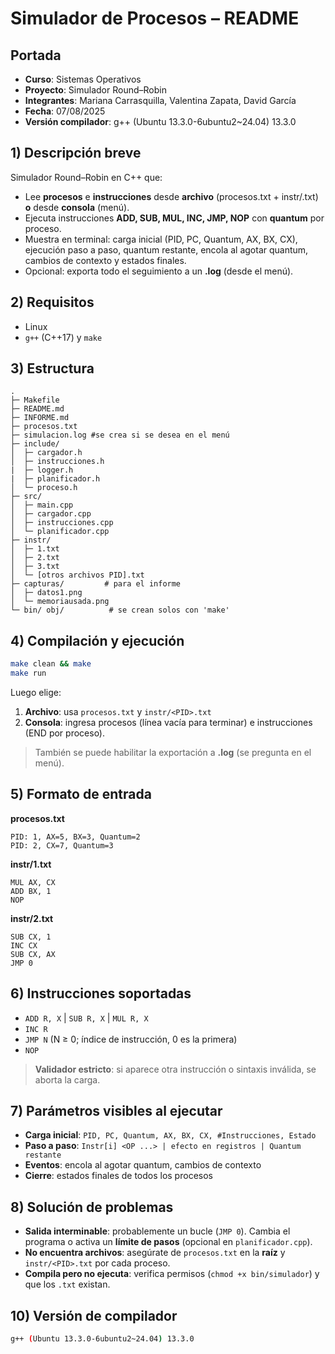 # Simulador de Procesos – README

## Portada
- **Curso**: Sistemas Operativos
- **Proyecto**: Simulador Round–Robin
- **Integrantes**: Mariana Carrasquilla, Valentina Zapata, David García
- **Fecha**: 07/08/2025
- **Versión compilador**: g++ (Ubuntu 13.3.0-6ubuntu2~24.04) 13.3.0

## 1) Descripción breve
Simulador Round–Robin en C++ que:
- Lee **procesos** e **instrucciones** desde **archivo** (procesos.txt + instr/<PID>.txt) **o** desde **consola** (menú).
- Ejecuta instrucciones **ADD, SUB, MUL, INC, JMP, NOP** con **quantum** por proceso.
- Muestra en terminal: carga inicial (PID, PC, Quantum, AX, BX, CX), ejecución paso a paso, quantum restante, encola al agotar quantum, cambios de contexto y estados finales.
- Opcional: exporta todo el seguimiento a un **.log** (desde el menú).

## 2) Requisitos
- Linux
- `g++` (C++17) y `make`

## 3) Estructura
```
.
├─ Makefile
├─ README.md
├─ INFORME.md
├─ procesos.txt
├─ simulacion.log #se crea si se desea en el menú
├─ include/
│  ├─ cargador.h
│  ├─ instrucciones.h
|  ├─ logger.h
|  ├─ planificador.h
│  └─ proceso.h
├─ src/
│  ├─ main.cpp
│  ├─ cargador.cpp
│  ├─ instrucciones.cpp
│  └─ planificador.cpp
├─ instr/
│  ├─ 1.txt
│  ├─ 2.txt
│  ├─ 3.txt
│  └─ [otros archivos PID].txt
├─ capturas/         # para el informe
│  ├─ datos1.png
│  └─ memoriausada.png
└─ bin/ obj/          # se crean solos con 'make'
```

## 4) Compilación y ejecución
```bash
make clean && make
make run
```
Luego elige:
1. **Archivo**: usa `procesos.txt` y `instr/<PID>.txt`
2. **Consola**: ingresa procesos (línea vacía para terminar) e instrucciones (END por proceso).

> También se puede habilitar la exportación a **.log** (se pregunta en el menú).

## 5) Formato de entrada
**procesos.txt**
```
PID: 1, AX=5, BX=3, Quantum=2
PID: 2, CX=7, Quantum=3
```

**instr/1.txt**
```
MUL AX, CX
ADD BX, 1
NOP
```

**instr/2.txt**
```
SUB CX, 1
INC CX
SUB CX, AX
JMP 0
```

## 6) Instrucciones soportadas
- `ADD R, X`  | `SUB R, X`  | `MUL R, X`   
- `INC R`
- `JMP N` (N ≥ 0; índice de instrucción, 0 es la primera)
- `NOP`

> **Validador estricto**: si aparece otra instrucción o sintaxis inválida, se aborta la carga.

## 7) Parámetros visibles al ejecutar
- **Carga inicial**: `PID, PC, Quantum, AX, BX, CX, #Instrucciones, Estado`
- **Paso a paso**: `Instr[i] <OP ...> | efecto en registros | Quantum restante`
- **Eventos**: encola al agotar quantum, cambios de contexto
- **Cierre**: estados finales de todos los procesos

## 8) Solución de problemas
- **Salida interminable**: probablemente un bucle (`JMP 0`). Cambia el programa o activa un **límite de pasos** (opcional en `planificador.cpp`).
- **No encuentra archivos**: asegúrate de `procesos.txt` en la **raíz** y `instr/<PID>.txt` por cada proceso.
- **Compila pero no ejecuta**: verifica permisos (`chmod +x bin/simulador`) y que los `.txt` existan.

## 10) Versión de compilador
```bash
g++ (Ubuntu 13.3.0-6ubuntu2~24.04) 13.3.0
```
